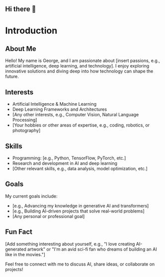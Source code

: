 ## Hi there 👋

<!--
**E94106151ncku/E94106151ncku** is a ✨ _special_ ✨ repository because its `README.md` (this file) appears on your GitHub profile.

Here are some ideas to get you started:

- 🔭 I’m currently working on ...
- 🌱 I’m currently learning ...
- 👯 I’m looking to collaborate on ...
- 🤔 I’m looking for help with ...
- 💬 Ask me about ...
- 📫 How to reach me: ...
- 😄 Pronouns: ...
- ⚡ Fun fact: ...
-->

# Introduction  

## About Me  
Hello! My name is George, and I am passionate about [insert passions, e.g., artificial intelligence, deep learning, and technology]. I enjoy exploring innovative solutions and diving deep into how technology can shape the future.  

## Interests  
- Artificial Intelligence & Machine Learning  
- Deep Learning Frameworks and Architectures  
- [Any other interests, e.g., Computer Vision, Natural Language Processing]  
- [Your hobbies or other areas of expertise, e.g., coding, robotics, or photography]  

## Skills  
- Programming: [e.g., Python, TensorFlow, PyTorch, etc.]  
- Research and development in AI and deep learning  
- [Other relevant skills, e.g., data analysis, model optimization, etc.]  

## Goals  
My current goals include:  
- [e.g., Advancing my knowledge in generative AI and transformers]  
- [e.g., Building AI-driven projects that solve real-world problems]  
- [Any personal or professional goal]  

## Fun Fact  
[Add something interesting about yourself, e.g., "I love creating AI-generated artwork" or "I'm an avid sci-fi fan who dreams of building an AI like in the movies."]  

Feel free to connect with me to discuss AI, share ideas, or collaborate on projects!  
